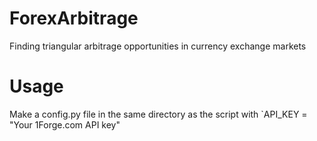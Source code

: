 # ForexArbitrage
Finding triangular arbitrage opportunities in currency exchange markets

# Usage
Make a config.py file in the same directory as the script with `API_KEY = "Your 1Forge.com API key"
